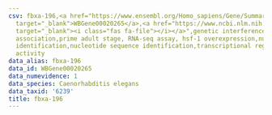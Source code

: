 ```yaml
---
csv: fbxa-196,<a href="https://www.ensembl.org/Homo_sapiens/Gene/Summary?db=core;g=WBGene00020265"
  target="_blank">WBGene00020265</a>,<a href="https://www.ncbi.nlm.nih.gov/pubmed/30894454"
  target="_blank"><i class="fas fa-file"></i></a>",genetic interference,functional
  association,prime adult stage, RNA-seq assay, hsf-1 overexpression,nucleotide sequence
  identification,nucleotide sequence identification,transcriptional regulation,up-regulates
  activity
data_alias: fbxa-196
data_id: WBGene00020265
data_numevidence: 1
data_species: Caenorhabditis elegans
data_taxid: '6239'
title: fbxa-196
---
```

